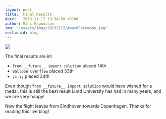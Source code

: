 ```yaml
---
layout: post
title:  Final Results
date:   2019-11-17 19:34:00 +0100
author: Måns Magnusson
img: "/assets/imgs/20191117/AwardCeremony.jpg"
sectionid: blog
---
```


<img src="{{site.baseurl}}{{page.img}}" />

The final results are in!

- `from __future__ import solution` placed 14th
- `Balloon Overflow` placed 33th
- `¡i¡i¡` placed 34th

Even though `from __future__ import solution` would have wished for a medal, this is still the best result Lund University has had in many years, and we are very happy!

Now the flight leaves from Eindhoven towards Copenhagen. Thanks for reading this live blog!
